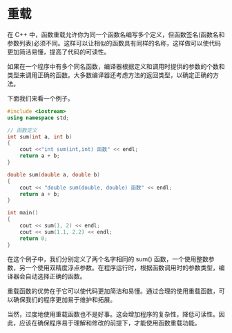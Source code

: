 # 重载
在 C++ 中，函数重载允许你为同一个函数名编写多个定义，但函数签名(函数名和参数列表)必须不同。这样可以让相似的函数具有同样的名称，这样做可以使代码更加简洁易懂，提高了代码的可读性。

如果在一个程序中有多个同名函数，编译器根据定义和调用时提供的参数的个数和类型来调用正确的函数。大多数编译器还考虑方法的返回类型，以确定正确的方法。

下面我们来看一个例子。
```cpp
#include <iostream>
using namespace std;

// 函数定义
int sum(int a, int b)
{
    cout <<"int sum(int,int) 函数" << endl;
    return a + b;
}

double sum(double a, double b)
{
    cout << "double sum(double, double) 函数" << endl;
    return a + b;
}

int main()
{
    cout << sum(1, 2) << endl;
    cout << sum(1.1, 2.2) << endl;
    return 0;
}
```

在这个例子中，我们分别定义了两个名字相同的 sum() 函数，一个使用整数参数，另一个使用双精度浮点参数。在程序运行时，根据函数调用时的参数类型，编译器会自动选择正确的函数。

重载函数的优势在于它可以使代码更加简洁和易懂。通过合理的使用重载函数，可以确保我们的程序更加易于维护和拓展。

当然，过度地使用重载函数也不是好事。这会增加程序的复杂性，降低可读性。因此，应该在确保程序易于理解和修改的前提下，才能使用函数重载功能。